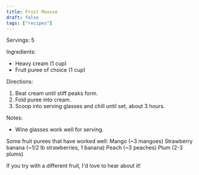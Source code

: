 ```yaml
---
title: Fruit Mousse
draft: false
tags: ["recipes"]
---
```


Servings: 5

Ingredients:
- Heavy cream (1 cup)
- Fruit puree of choice (1 cup)

Directions:
1) Beat cream until stiff peaks form.
2) Fold puree into cream.
3) Scoop into serving glasses and chill until set, about 3 hours.

Notes:
- Wine glasses work well for serving.

Some fruit purees that have worked well:
    Mango (~3 mangoes)
    Strawberry banana (~1/2 lb strawberries, 1 banana)
    Peach (~3 peaches)
    Plum (2-3 plums)

If you try with a different fruit, I'd love to hear about it!
